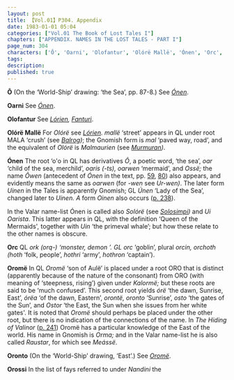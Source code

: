 ```yaml
---
layout: post
title: 【Vol.01】P304. Appendix
date: 1983-01-01 05:04
categories: ["Vol.01 The Book of Lost Tales I"]
chapters: ["APPENDIX. NAMES IN THE LOST TALES - PART I"]
page_num: 304
characters: ['Ô', 'Oarni', 'Olofantur', 'Olórë Mallë', 'Ónen', 'Orc', 'Oromë', 'Oronto', 'Orossi']
tags: 
description: 
published: true
---
```


<B>Ô</B>  (On the ‘World-Ship’ drawing: ‘the Sea’, pp. 87-8.) See <I>[Ónen]({{site.baseurl}}/characters#Ónen)</I>.

<B>Oarni</B>   See <I>[Ónen]({{site.baseurl}}/characters#Ónen)</I>.

<B>Olofantur</B>   See <I>[Lórien]({{site.baseurl}}/characters#Lórien), [Fanturi]({{site.baseurl}}/characters#Fanturi)</I>.

<B>Olórë Mallë</B> For <I>Olórë</I> see <I>[Lórien]({{site.baseurl}}/characters#Lórien). mallë</I> ‘street’ appears in QL under root MALA ‘crush’ (see <I>[Balrog]({{site.baseurl}}/characters#Balrog))</I>; the Gnomish form is <I>mal</I> ‘paved way, road’, and the equivalent of <I>Olórë</I> is <I>Malmaurien</I> (see <I>[Murmuran]({{site.baseurl}}/characters#Murmuran))</I>.

<B>Ónen</B> The root ‘o'o in QL has derivatives <I>Ô</I>, a poetic word, ‘the sea’, <I>oar</I> ‘child of the sea, merchild’, <I>oaris (-ts), oarwen</I> ‘mermaid’, and <I>Ossë;</I> the name <I>Ôwen</I> (antecedent of <I>Ónen</I> in the text, pp. [59]({{site.baseurl}}/vol01-p59), [80]({{site.baseurl}}/vol01-p80)) also appears, and evidently means the same as <I>oarwen</I> (for <I>-wen</I> see <I>Ur-wen)</I>. The later form <I>Uinen</I> in the Tales is apparently Gnomish; GL <I>Únen</I> ‘Lady of the Sea’, changed later to <I>Uinen. A</I> form <I>Oinen</I> also occurs ([p. 238]({{site.baseurl}}/vol01-p238)).

In the Valar name-list Ónen is called also <I>Solórë</I> (see <I>[Solosimpi]({{site.baseurl}}/characters#Solosimpi))</I> and <I>Ui Oarista</I>. This latter appears in QL, with the definition ‘Queen of the Mermaids', together with <I>Uin</I> ‘the primeval whale’; but how these relate to the other names is obscure.

<B>Orc</B>   QL <I>ork (orq-) ‘monster, demon ’. GL orc</I> ‘goblin’, plural <I>orcin, orchoth (hoth</I> ‘folk, people’, <I>hothri</I> ‘army’, <I>hothron</I> ‘captain’).

<B>Oromë</B>   In QL <I>Oromë</I> ‘son of Aulë’ is placed under a root ORO that is distinct (apparently because of the nature of the consonant) from ORO (with meaning of ‘steepness, rising’) given under <I>Kalormë;</I> but these roots are said to be ‘much confused’. This second root yields <I>órë</I> ‘the dawn, Sunrise, East’, <I>órëa</I> ‘of the dawn, Eastern’, <I>orontë, oronto</I> ‘Sunrise’, <I>osto</I> ‘the gates of the Sun’, and <I>Ostor</I> ‘the East, the Sun when she issues from her white gates'. It is noted that <I>Oromë</I> should perhaps be placed under the other root, but there is no indication of the connections of the name. In <I>The Hiding of Valinor</I> ([p. 241]({{site.baseurl}}/vol01-p241)) Oromë has a particular knowledge of the East of the world. His name in Gnomish is <I>Orma;</I> and in the Valar name-list he is also called <I>Raustar</I>, for which see <I>Meássë</I>.

<B>Oronto</B>   (On the ‘World-Ship’ drawing, ‘East’.) See <I>[Oromë]({{site.baseurl}}/characters#Oromë)</I>.

<B>Orossi</B>   In the list of fays referred to under <I>Nandini</I> the

